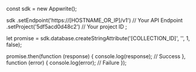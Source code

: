 const sdk = new Appwrite();

sdk
    .setEndpoint('https://[HOSTNAME_OR_IP]/v1') // Your API Endpoint
    .setProject('5df5acd0d48c2') // Your project ID
;

let promise = sdk.database.createStringAttribute('[COLLECTION_ID]', '', 1, false);

promise.then(function (response) {
    console.log(response); // Success
}, function (error) {
    console.log(error); // Failure
});
